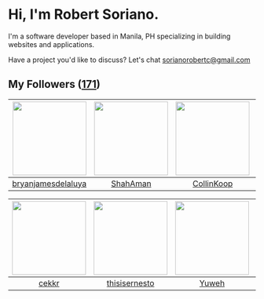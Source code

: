 # Hi, I'm Robert Soriano.
I'm a software developer based in Manila, PH specializing in building websites and applications.

Have a project you'd like to discuss?
Let's chat <a href="mailto:=sorianorobertc@gmail.com?Subject=Hello" target="_top">sorianorobertc@gmail.com</a>

## My Followers ([171](https://github.com/sorxrob?tab=followers))

| <img src="https://avatars3.githubusercontent.com/u/61488658?v=4" width="150" height="150" /> | <img src="https://avatars1.githubusercontent.com/u/15168293?v=4" width="150" height="150" /> | <img src="https://avatars0.githubusercontent.com/u/62397313?v=4" width="150" height="150" /> | <img src="https://avatars2.githubusercontent.com/u/42872278?v=4" width="150" height="150" /> |
| :------------------------------------------------------------------------------------------: | :------------------------------------------------------------------------------------------: | :------------------------------------------------------------------------------------------: | :------------------------------------------------------------------------------------------: |
|                  [bryanjamesdelaluya](https://github.com/bryanjamesdelaluya)                 |                            [ShahAman](https://github.com/ShahAman)                           |                          [CollinKoop](https://github.com/CollinKoop)                         |                              [otenbr](https://github.com/otenbr)                             |

| <img src="https://avatars2.githubusercontent.com/u/16149805?v=4" width="150" height="150" /> | <img src="https://avatars2.githubusercontent.com/u/55156145?v=4" width="150" height="150" /> | <img src="https://avatars1.githubusercontent.com/u/13888326?v=4" width="150" height="150" /> | <img src="https://avatars3.githubusercontent.com/u/46466728?v=4" width="150" height="150" /> |
| :------------------------------------------------------------------------------------------: | :------------------------------------------------------------------------------------------: | :------------------------------------------------------------------------------------------: | :------------------------------------------------------------------------------------------: |
|                               [cekkr](https://github.com/cekkr)                              |                       [thisisernesto](https://github.com/thisisernesto)                      |                               [Yuweh](https://github.com/Yuweh)                              |                           [ckmirafss](https://github.com/ckmirafss)                          |